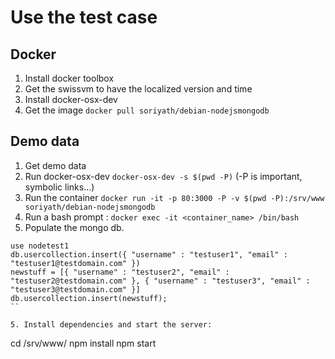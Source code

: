 # Use the test case

## Docker
1. Install docker toolbox
2. Get the swissvm to have the localized version and time
3. Install docker-osx-dev
4. Get the image `docker pull soriyath/debian-nodejsmongodb`

## Demo data
1. Get demo data
2. Run docker-osx-dev `docker-osx-dev -s $(pwd -P)` (-P is important, symbolic links...)
2. Run the container `docker run -it -p 80:3000 -P -v $(pwd -P):/srv/www soriyath/debian-nodejsmongodb`
3. Run a bash prompt : `docker exec -it <container_name> /bin/bash`
4. Populate the mongo db.

```
use nodetest1
db.usercollection.insert({ "username" : "testuser1", "email" : "testuser1@testdomain.com" })
newstuff = [{ "username" : "testuser2", "email" : "testuser2@testdomain.com" }, { "username" : "testuser3", "email" : "testuser3@testdomain.com" }]
db.usercollection.insert(newstuff);
``

5. Install dependencies and start the server: 

```
cd /srv/www/
npm install
npm start
``` 
